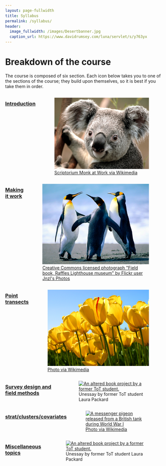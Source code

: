 ```yaml
---
layout: page-fullwidth
title: Syllabus
permalink: /syllabus/
header:
  image_fullwidth: /images/Desertbanner.jpg
  caption_url: https://www.davidrumsey.com/luna/servlet/s/y763yx
---
```


# Breakdown of the course

The course is composed of six section.  Each icon below takes you to one of the sections of the course; they build upon themselves, so it is best if you take them in order.

<div class="row">
    <div class="small-6 columns">
        <a href="/syllabus/Chapter1/"><h3>Introduction</h3></a>
        <figure>
            <a href="/syllabus/Chapter1/">
            <img src="/images/Koala.jpg" alt="Scriptorium Monk at Work." />
            </a>
            <figcaption><a href="https://commons.wikimedia.org/wiki/File:Scriptorium-monk-at-work.jpg" target="_blank">Scriptorium Monk at Work via Wikimedia</a></figcaption>
        </figure>
    </div>
    <div class="small-6 columns">
        <a href="/syllabus/Chapter2/"><h3>Making it work</h3></a>
        <figure>
            <a href="/syllabus/Chapter2/">
            <img src="/images/Penguins.jpg" alt="A field book standing on end"  />
            </a>
            <figcaption><a href="https://flic.kr/p/oKG72Y" target="_blank">Creative Commons licensed photograph "Field book, Raffles Lighthouse museum" by Flickr user Jnzl's Photos</a></figcaption>
        </figure>
    </div>
</div>
<div class="row">
  <div class="small-6 columns">
        <a href="/syllabus/Chapter3/"><h3>Point transects</h3></a>
        <figure>
            <a href="/syllabus/Chapter3/">
            <img src="/images/Tulips.jpg" alt="A messenger pigeon released from a British tank during World War I" />
            </a>
            <figcaption><a href="https://commons.wikimedia.org/wiki/File:Messenger_pigeon_released_from_British_tank_1918_IWM_Q_9247.jpg" target="_blank">Photo via Wikimedia</a></figcaption>
        </figure>
    </div>  
    <div class="small-6 columns">
        <a href="/syllabus/Chapter4/"><h3>Survey design and field methods</h3></a>
        <figure>
            <a href="/syllabus/Chapter4/">
            <img src="/images/IMG_4638.jpg" alt="An altered book project by a former ToT student." />
            </a>
            <figcaption>Unessay by former ToT student Laura Packard</figcaption>
        </figure>
    </div>  
  </div>
<div class="row">
  <div class="small-6 columns">
        <a href="/syllabus/Chapter5/"><h3>strat/clusters/covariates</h3></a>
        <figure>
            <a href="syllabus/Chapter5/">
            <img src="/images/Messenger_pigeon_released_from_British_tank_1918_IWM_Q_9247.jpg" alt="A messenger pigeon released from a British tank during World War I" />
            </a>
            <figcaption><a href="https://commons.wikimedia.org/wiki/File:Messenger_pigeon_released_from_British_tank_1918_IWM_Q_9247.jpg" target="_blank">Photo via Wikimedia</a></figcaption>
        </figure>
    </div>  
    <div class="small-6 columns">
        <a href="/syllabus/Chapter6/"><h3>Miscellaneous topics</h3></a>
        <figure>
            <a href="/syllabus/Chapter6/">
            <img src="/images/IMG_4638.jpg" alt="An altered book project by a former ToT student." />
            </a>
            <figcaption>Unessay by former ToT student Laura Packard</figcaption>
        </figure>
    </div>  
  </div>
